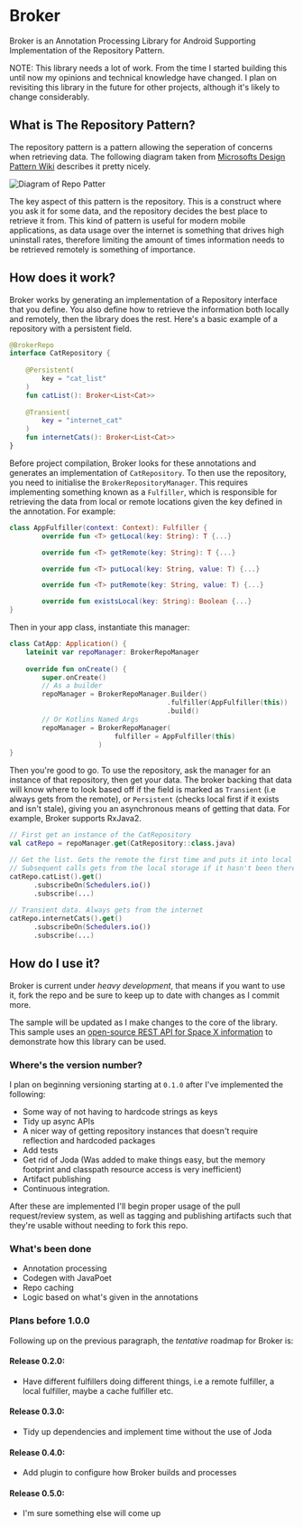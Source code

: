 # Broker
Broker is an Annotation Processing Library for Android Supporting Implementation of the Repository Pattern.

NOTE: This library needs a lot of work. From the time I started building this until now my opinions and technical knowledge have changed. I plan on revisiting this library in the future for other projects, although it's likely to change considerably.

## What is The Repository Pattern?
The repository pattern is a pattern allowing the seperation of concerns when retrieving data. The following diagram taken from [Microsofts
Design Pattern Wiki](https://msdn.microsoft.com/en-us/library/ff649690.aspx?f=255&MSPPError=-2147217396) describes it pretty nicely.

![Diagram of Repo Patter](https://i-msdn.sec.s-msft.com/dynimg/IC340233.png)

The key aspect of this pattern is the repository. This is a construct where you ask it for some data, and the repository decides the best
place to retrieve it from. This kind of pattern is useful for modern mobile applications, as data usage over the internet is something that
drives high uninstall rates, therefore limiting the amount of times information needs to be retrieved remotely is something of importance.

## How does it work?
Broker works by generating an implementation of a Repository interface that you define. You also define how to retrieve the information both locally and remotely, then the library does the rest. Here's a basic example of a repository with a persistent field.

```kotlin
@BrokerRepo
interface CatRepository {
    
    @Persistent(
        key = "cat_list"
    )
    fun catList(): Broker<List<Cat>>
    
    @Transient(
        key = "internet_cat"
    )
    fun internetCats(): Broker<List<Cat>>
}
```
Before project compilation, Broker looks for these annotations and generates an implementation of `CatRepository`. To then use the 
repository, you need to initialise the `BrokerRepositoryManager`. This requires implementing something known as a `Fulfiller`, which is 
responsible for retrieving the data from local or remote locations given the key defined in the annotation. For example:

```kotlin
class AppFulfiller(context: Context): Fulfiller {
        override fun <T> getLocal(key: String): T {...}

        override fun <T> getRemote(key: String): T {...}

        override fun <T> putLocal(key: String, value: T) {...}

        override fun <T> putRemote(key: String, value: T) {...}

        override fun existsLocal(key: String): Boolean {...}
}
```

Then in your app class, instantiate this manager:

```kotlin
class CatApp: Application() {
    lateinit var repoManager: BrokerRepoManager
    
    override fun onCreate() {
        super.onCreate()
        // As a builder
        repoManager = BrokerRepoManager.Builder()
                                       .fulfiller(AppFulfiller(this))
                                       .build()
        // Or Kotlins Named Args
        repoManager = BrokerRepoManager(
                          fulfiller = AppFulfiller(this)
                      )
}
```

Then you're good to go. To use the repository, ask the manager for an instance of that repository, then get your data. The broker 
backing that data will know where to look based off if the field is marked as `Transient` (i.e always gets from the remote), or `Persistent` (checks local first if it exists and isn't stale), giving you an asynchronous means of getting that data. For example, Broker supports RxJava2.

```kotlin
// First get an instance of the CatRepository
val catRepo = repoManager.get(CatRepository::class.java)

// Get the list. Gets the remote the first time and puts it into local storage
// Subsequent calls gets from the local storage if it hasn't been there for too long
catRepo.catList().get()
      .subscribeOn(Schedulers.io())
      .subscribe(...)
      
// Transient data. Always gets from the internet
catRepo.internetCats().get()
      .subscribeOn(Schedulers.io())
      .subscribe(...)
```

## How do I use it?
Broker is current under _*heavy development*_, that means if you want to use it, fork the repo and be sure to keep up to date with 
changes as I commit more.

The sample will be updated as I make changes to the core of the library. This sample uses an [open-source REST API for Space X 
information](https://github.com/r-spacex/SpaceX-API) to demonstrate how this library can be used.

### Where's the version number?
I plan on beginning versioning starting at `0.1.0` after I've implemented the following:
 * Some way of not having to hardcode strings as keys
 * Tidy up async APIs
 * A nicer way of getting repository instances that doesn't require reflection and hardcoded packages
 * Add tests
 * Get rid of Joda (Was added to make things easy, but the memory footprint and classpath resource access is very inefficient)
 * Artifact publishing
 * Continuous integration.
 
After these are implemented I'll begin proper usage of the pull request/review system, as well as tagging and publishing artifacts such that they're usable without needing to fork this repo.

### What's been done
* Annotation processing
* Codegen with JavaPoet
* Repo caching 
* Logic based on what's given in the annotations
 
### Plans before 1.0.0
Following up on the previous paragraph, the _tentative_ roadmap for Broker is:
#### Release 0.2.0:
  * Have different fulfillers doing different things, i.e a remote fulfiller, a local fulfiller, maybe a cache fulfiller etc.
#### Release 0.3.0:
  * Tidy up dependencies and implement time without the use of Joda
#### Release 0.4.0:
  * Add plugin to configure how Broker builds and processes
#### Release 0.5.0:
  * I'm sure something else will come up
